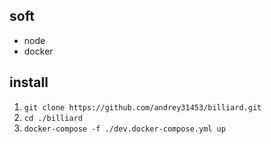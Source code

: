 ## soft

- node
- docker

## install

1. `git clone https://github.com/andrey31453/billiard.git`
2. `cd ./billiard`
3. `docker-compose -f ./dev.docker-compose.yml up`
